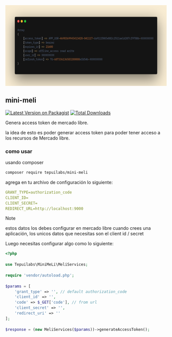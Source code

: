 <p align="center">
	<img src="carbon_new.png" width="1028">
</p>


## mini-meli

[![Latest Version on Packagist](https://img.shields.io/packagist/v/tepuilabs/mini-meli.svg?style=flat-square)](https://packagist.org/packages/tepuilabs/mini-meli)
[![Total Downloads](https://img.shields.io/packagist/dt/tepuilabs/mini-meli.svg?style=flat-square)](https://packagist.org/packages/tepuilabs/mini-meli)


Genera access token de mercado libre.


la idea de esto es poder generar access token para poder tener acceso a los recursos de Mercado libre.


### como usar


usando composer

```bash
composer require tepuilabs/mini-meli
```

agrega en tu archivo de configuración lo siguiente:

```yml
GRANT_TYPE=authorization_code
CLIENT_ID=
CLIENT_SECRET=
REDIRECT_URL=http://localhost:9000
```
> [!NOTE]
> estos datos los debes configurar en mercado libre cuando crees una aplicación, los unicos datos que necesitas son el client id / secret


Luego necesitas configurar algo como lo siguiente:

```php
<?php

use Tepuilabs\MiniMeLi\MeliServices;

require 'vendor/autoload.php';

$params = [
    'grant_type' => '', // default authorization_code
    'client_id' => '',
    'code' => $_GET['code'], // from url
    'client_secret' => '',
    'redirect_uri' => ''
];

$response = (new MeliServices($params))->generateAccessToken();
```
